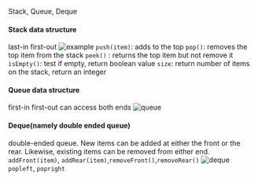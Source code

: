 Stack, Queue, Deque
#### Stack data structure
last-in first-out
![example](https://upload.wikimedia.org/wikipedia/commons/thumb/e/e4/Lifo_stack.svg/1280px-Lifo_stack.svg.png)
`push(item)`: adds to the top
`pop()`: removes the top item from the stack
`peek()` : returns the top item but not remove it
`isEmpty()`: test if empty, return boolean value
`size`: return number of items on the stack, return an integer

#### Queue data structure
first-in first-out
can access both ends
![queue](https://media.geeksforgeeks.org/wp-content/cdn-uploads/20221213113312/Queue-Data-Structures.png)

#### Deque(namely double ended queue)
double-ended queue. New items can be added at either the front or the rear. Likewise, existing items can be removed from either end.
`addFront(item)`, `addRear(item)`,`removeFront()`,`removeRear()`
![deque](https://media.geeksforgeeks.org/wp-content/uploads/anod.png)
`popleft`, `popright` 